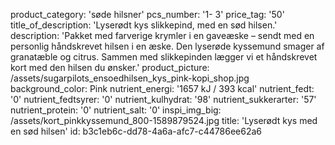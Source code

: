 product_category: 'søde hilsner'
pcs_number: '1- 3'
price_tag: '50'
title_of_description: 'Lyserødt kys slikkepind, med en sød hilsen.'
description: 'Pakket med farverige krymler i en gaveæske – sendt med en personlig håndskrevet hilsen i en æske. Den lyserøde kyssemund smager af granatæble og citrus. Sammen med slikkepinden lægger vi et håndskrevet kort med den hilsen du ønsker.'
product_picture: /assets/sugarpilots_ensoedhilsen_kys_pink-kopi_shop.jpg
background_color: Pink
nutrient_energi: '1657 kJ / 393 kcal'
nutrient_fedt: '0'
nutrient_fedtsyrer: '0'
nutrient_kulhydrat: '98'
nutrient_sukkerarter: '57'
nutrient_protein: '0'
nutrient_salt: '0'
inspi_img_big: /assets/kort_pinkkyssemund_800-1589879524.jpg
title: 'Lyserødt kys med en sød hilsen'
id: b3c1eb6c-dd78-4a6a-afc7-c44786ee62a6
